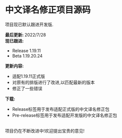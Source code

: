 # 中文译名修正项目源码

项目现已默认跟进开发版.

<b>最后更新: </b>2022/7/28<br>
<b>现已跟进:</b>
- Release 1.19.11
- Beta 1.19.20.24

<b>更新内容:</b>

- 适配1.19.11正式版
- 对原有的排版进行了改进,以匹配最新的版本
- 修正了一些错误

<b>下载:</b>
- Release标签用于发布适配正式版的中文译名修正包
- Pre-release标签用于发布适配开发版的中文译名修正包

<br>
项目仍在不断改进中!欢迎提出宝贵的意见!

